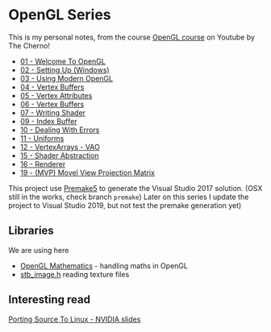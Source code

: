 # OpenGL Series

This is my personal notes, from the course [OpenGL course](https://www.youtube.com/playlist?list=PLlrATfBNZ98foTJPJ_Ev03o2oq3-GGOS2) on Youtube by The Cherno!

* [01 - Welcome To OpenGL](./docs/01-WelcomeToOpenGL/WelcomeToOpenGL.md)
* [02 - Setting Up (Windows)](./docs/02-SettingUp/SettingUp.md)
* [03 - Using Modern OpenGL](./docs/03-UsingModernOpenGL/UsingModernOpenGL.md)
* [04 - Vertex Buffers](./docs/04-VertexBuffers/VertexBuffers.md)
* [05 - Vertex Attributes](./docs/05-VertexAttributesAndLayouts/VertexAttributesAndLayouts.md)
* [06 - Vertex Buffers](./docs/06-HowShadersWork/HowShadersWork.md)
* [07 - Writing Shader](./docs/07-WritingShader/WritingShader.md)
* [09 - Index Buffer](./docs/09-IndexBuffer/IndexBuffer.md)
* [10 - Dealing With Errors](./docs/10-DealingWithErrors/DealingWithErrors.md)
* [11 - Uniforms](./docs/11-Uniforms/Uniforms.md)
* [12 - VertexArrays - VAO](./docs/12-VertexArrays/VertexArrays.md)
* [15 - Shader Abstraction](./docs/15-ShaderAbstraction/ShaderAbstraction.md)
* [16 - Renderer](./docs/16-Renderer/Renderer.md)
* [19 - (MVP) Movel View Projection Matrix](./docs/19-ModelViewProjection/ModelViewProjection.md)

This project use [Premake5](https://github.com/premake/premake-core) to generate the Visual Studio 2017 solution. (OSX still in the works, check branch ```premake```)
Later on this series I update the project to Visual Studio 2019, but not test the premake generation yet)

## Libraries

We are using here

* [OpenGL Mathematics](https://glm.g-truc.net/) - handling maths in OpenGL
* [stb_image.h](https://github.com/nothings/stb/blob/master/stb_image.h) reading texture files

## Interesting read

[Porting Source To Linux - NVIDIA slides](https://developer.nvidia.com/sites/default/files/akamai/gamedev/docs/Porting%20Source%20to%20Linux.pdf)
